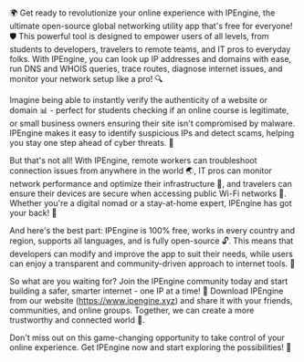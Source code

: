 🌍 Get ready to revolutionize your online experience with IPEngine, the ultimate open-source global networking utility app that's free for everyone! 🛡️ This powerful tool is designed to empower users of all levels, from students to developers, travelers to remote teams, and IT pros to everyday folks. With IPEngine, you can look up IP addresses and domains with ease, run DNS and WHOIS queries, trace routes, diagnose internet issues, and monitor your network setup like a pro! 🔍

Imagine being able to instantly verify the authenticity of a website or domain 📊 - perfect for students checking if an online course is legitimate, or small business owners ensuring their site isn't compromised by malware. IPEngine makes it easy to identify suspicious IPs and detect scams, helping you stay one step ahead of cyber threats. 💪

But that's not all! With IPEngine, remote workers can troubleshoot connection issues from anywhere in the world 🌏, IT pros can monitor network performance and optimize their infrastructure 🔧, and travelers can ensure their devices are secure when accessing public Wi-Fi networks 📱. Whether you're a digital nomad or a stay-at-home expert, IPEngine has got your back! 💪

And here's the best part: IPEngine is 100% free, works in every country and region, supports all languages, and is fully open-source 🔓. This means that developers can modify and improve the app to suit their needs, while users can enjoy a transparent and community-driven approach to internet tools. 🌟

So what are you waiting for? Join the IPEngine community today and start building a safer, smarter internet - one IP at a time! 🚀 Download IPEngine from our website (https://www.ipengine.xyz) and share it with your friends, communities, and online groups. Together, we can create a more trustworthy and connected world 🌈.

Don't miss out on this game-changing opportunity to take control of your online experience. Get IPEngine now and start exploring the possibilities! 🚀